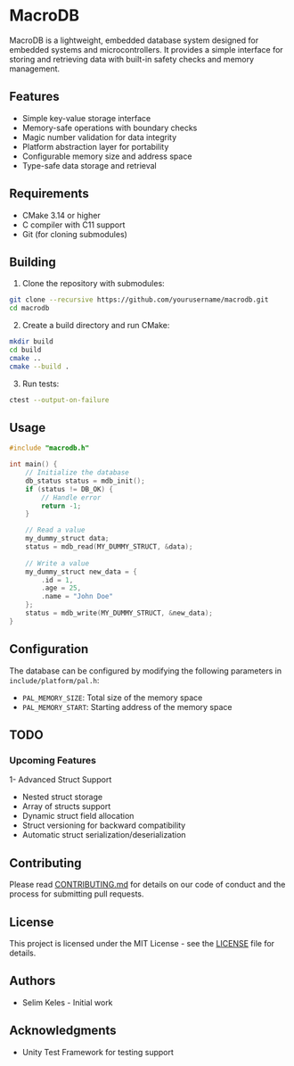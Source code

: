 # MacroDB

MacroDB is a lightweight, embedded database system designed for embedded systems and microcontrollers. It provides a simple interface for storing and retrieving data with built-in safety checks and memory management.

## Features

- Simple key-value storage interface
- Memory-safe operations with boundary checks
- Magic number validation for data integrity
- Platform abstraction layer for portability
- Configurable memory size and address space
- Type-safe data storage and retrieval

## Requirements

- CMake 3.14 or higher
- C compiler with C11 support
- Git (for cloning submodules)

## Building

1. Clone the repository with submodules:
```bash
git clone --recursive https://github.com/yourusername/macrodb.git
cd macrodb
```

2. Create a build directory and run CMake:
```bash
mkdir build
cd build
cmake ..
cmake --build .
```

3. Run tests:
```bash
ctest --output-on-failure
```

## Usage

```c
#include "macrodb.h"

int main() {
    // Initialize the database
    db_status status = mdb_init();
    if (status != DB_OK) {
        // Handle error
        return -1;
    }

    // Read a value
    my_dummy_struct data;
    status = mdb_read(MY_DUMMY_STRUCT, &data);
    
    // Write a value
    my_dummy_struct new_data = {
        .id = 1,
        .age = 25,
        .name = "John Doe"
    };
    status = mdb_write(MY_DUMMY_STRUCT, &new_data);
}
```

## Configuration

The database can be configured by modifying the following parameters in `include/platform/pal.h`:

- `PAL_MEMORY_SIZE`: Total size of the memory space
- `PAL_MEMORY_START`: Starting address of the memory space

## TODO

### Upcoming Features
1- Advanced Struct Support
   - Nested struct storage
   - Array of structs support
   - Dynamic struct field allocation
   - Struct versioning for backward compatibility
   - Automatic struct serialization/deserialization

## Contributing

Please read [CONTRIBUTING.md](CONTRIBUTING.md) for details on our code of conduct and the process for submitting pull requests.

## License

This project is licensed under the MIT License - see the [LICENSE](LICENSE) file for details.

## Authors

- Selim Keles - Initial work

## Acknowledgments

- Unity Test Framework for testing support
